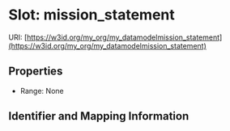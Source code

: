 # Slot: mission_statement

URI: [https://w3id.org/my_org/my_datamodelmission_statement](https://w3id.org/my_org/my_datamodelmission_statement)



<!-- no inheritance hierarchy -->


## Properties

 * Range: None



## Identifier and Mapping Information





